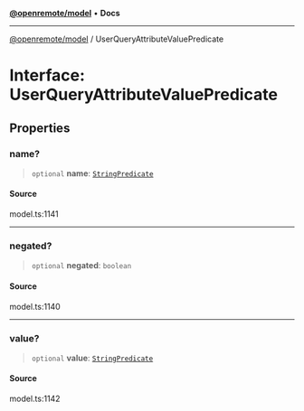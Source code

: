 [**@openremote/model**](../README.md) • **Docs**

***

[@openremote/model](../globals.md) / UserQueryAttributeValuePredicate

# Interface: UserQueryAttributeValuePredicate

## Properties

### name?

> `optional` **name**: [`StringPredicate`](StringPredicate.md)

#### Source

model.ts:1141

***

### negated?

> `optional` **negated**: `boolean`

#### Source

model.ts:1140

***

### value?

> `optional` **value**: [`StringPredicate`](StringPredicate.md)

#### Source

model.ts:1142
